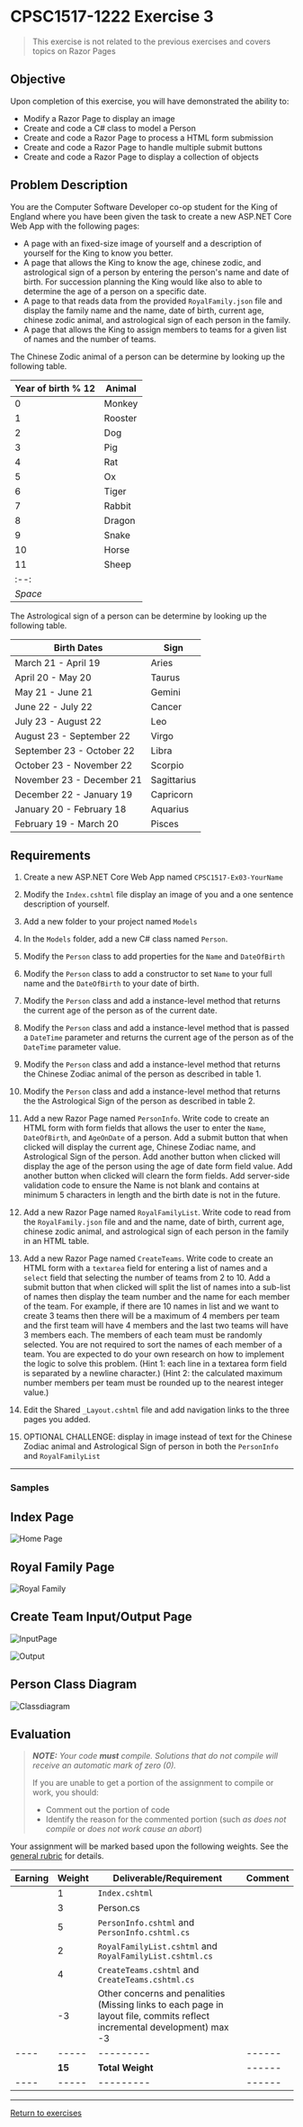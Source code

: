# CPSC1517-1222 Exercise 3

> This exercise is not related to the previous exercises and covers topics on Razor Pages

## Objective

Upon completion of this exercise, you will have demonstrated the ability to:
- Modify a Razor Page to display an image
- Create and code a C# class to model a Person
- Create and code a Razor Page to process a HTML form submission
- Create and code a Razor Page to handle multiple submit buttons
- Create and code a Razor Page to display a collection of objects

## Problem Description

You are the Computer Software Developer co-op student for the King of England where you have been given the task to create a new ASP.NET Core Web App with the following pages:

- A page with an fixed-size image of yourself and a description of yourself for the King to know you better. 
- A page that allows the King to know the age, chinese zodic, and astrological sign of a person by entering the person's name and date of birth. For succession planning the King would like also to able to determine the age of a person on a specific date.
- A page to that reads data from the provided `RoyalFamily.json` file and display the family name and the name, date of birth, current age, chinese zodic animal, and astrological sign of each person in the family.
- A page that allows the King to assign members to teams for a given list of names and the number of teams.

The Chinese Zodic animal of a person can be determine by looking up the following table.

| Year of birth % 12 | Animal |
| --- | --- |
| 0 | Monkey |
| 1 | Rooster |
| 2 | Dog |
| 3 | Pig |
| 4 | Rat |
| 5 | Ox |
| 6 | Tiger |
| 7 | Rabbit |
| 8 | Dragon |
| 9 | Snake |
| 10 | Horse |
| 11| Sheep |
|:--:| 
| *Space* |

The Astrological sign of a person can be determine by looking up the following table.

| Birth Dates | Sign |
| --- | --- |
| March 21 - April 19 | Aries |
| April 20 - May 20 | Taurus |
| May 21 - June 21 | Gemini |
| June 22 - July 22 | Cancer |
| July 23 - August 22 | Leo |
| August 23 - September 22 | Virgo |
| September 23 - October 22 | Libra |
| October 23 - November 22 | Scorpio |
| November 23 - December 21 | Sagittarius |
| December 22 - January 19 | Capricorn |
| January 20 - February 18 | Aquarius |
| February 19 - March 20 | Pisces |

## Requirements
1. Create a new ASP.NET Core Web App named `CPSC1517-Ex03-YourName`
1. Modify the `Index.cshtml` file display an image of you and a one sentence description of yourself. 
1. Add a new folder to your project named `Models`
1. In the `Models` folder, add a new C# class named `Person`.
1. Modify the `Person` class to add properties for the `Name` and `DateOfBirth`
1. Modify the `Person` class to add a constructor to set `Name` to your full name and the `DateOfBirth` to your date of birth.
1. Modify the `Person` class and add a instance-level method that returns the current age of the person as of the current date.
1. Modify the `Person` class and add a instance-level method that is passed a `DateTime` parameter and returns the current age of the person as of the `DateTime` parameter value.
1. Modify the `Person` class and add a instance-level method that returns the Chinese Zodiac animal of the person as described in table 1.
1. Modify the `Person` class and add a instance-level method that returns the the Astrological Sign of the person as described in table 2.
1. Add a new Razor Page named `PersonInfo`. Write code to create an HTML form with form fields that allows the user to enter the `Name`, `DateOfBirth`, and `AgeOnDate` of a person. Add a submit button that when clicked will display the current age, Chinese Zodiac name, and Astrological Sign of the person. Add another button when clicked will display the age of the person using the age of date form field value. Add another button when clicked will clearn the form fields.
Add server-side validation code to ensure the Name is not blank and contains at minimum 5 characters in length and the birth date is not in the future.
1. Add a new Razor Page named `RoyalFamilyList`. Write code to read from the `RoyalFamily.json` file and and the name, date of birth, current age, chinese zodic animal, and astrological sign of each person in the family in an HTML table.
1. Add a new Razor Page named `CreateTeams`. Write code to create an HTML form with a `textarea` field for entering a list of names and a `select` field that selecting the number of teams from 2 to 10. Add a submit button that when clicked will split the list of names into a sub-list of names then display the team number and the name for each member of the team. For example, if there are 10 names in list and we want to create 3 teams then there will be a maximum of 4 members per team and the first team will have 4 members and the last two teams will have 3 members each.
The members of each team must be randomly selected. You are not required to sort the names of each member of a team.
You are expected to do your own research on how to implement the logic to solve this problem. (Hint 1: each line in a textarea form field is separated by a newline character.) (Hint 2: the calculated maximum number members per team must be rounded up to the nearest integer value.)

1. Edit the Shared `_Layout.cshtml` file and add navigation links to the three pages you added.
1. OPTIONAL CHALLENGE: display in image instead of text for the Chinese Zodiac animal and Astrological Sign of person in both the `PersonInfo` and `RoyalFamilyList`
----

### Samples

## Index Page

![Home Page](./images/IndexRazorPage.png)

## Royal Family Page

![Royal Family](./images/RoyalFamilyListRazorPage.png)

## Create Team Input/Output Page

![InputPage](./images/CreateTeamsRazorPage.png)

![Output](./images/CreateTeamsRazorPageResult.png)

## Person Class Diagram

![Classdiagram](./images/PersonClassDiagram.png)

## Evaluation

> ***NOTE:** Your code **must** compile. Solutions that do not compile will receive an automatic mark of zero (0).*
> 
> If you are unable to get a portion of the assignment to compile or work, you should:
> - Comment out the  portion of code
> - Identify the reason for the commented portion (such *as does not compile* or *does not work cause an abort*)

Your assignment will be marked based upon the following weights. See the [general rubric](../../README.md#generalized-marking-rubric) for details.


| Earning | Weight | Deliverable/Requirement | Comment |
| ---- | --------- | ------- | ------------- |
|   | 1 | `Index.cshtml` |    |
|   | 3 | Person.cs |    |
|   | 5 | `PersonInfo.cshtml` and `PersonInfo.cshtml.cs` |   |
|   | 2 | `RoyalFamilyList.cshtml` and `RoyalFamilyList.cshtml.cs` |    |
|   | 4 | `CreateTeams.cshtml` and `CreateTeams.cshtml.cs` |   |
|  | -3 | Other concerns and penalities (Missing links to each page in layout file, commits reflect incremental development) max -3 |   |
| ---- | ----- | --------- |  ------ |
|   | **15** | **Total Weight** | ------ |
| ---- | ----- | --------- | ------ |


----

[Return to exercises](../../README.md)

